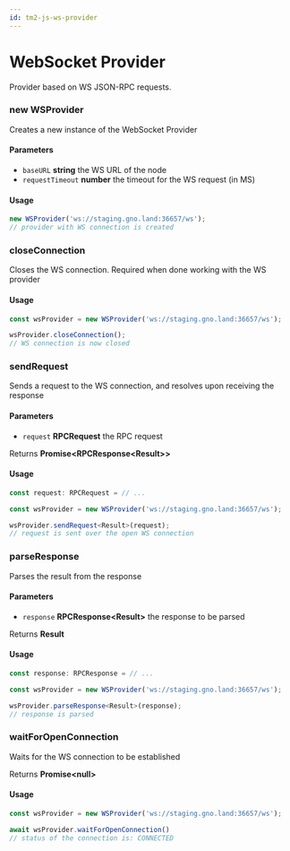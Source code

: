 ```yaml
---
id: tm2-js-ws-provider
---
```


# WebSocket Provider

Provider based on WS JSON-RPC requests.

### new WSProvider

Creates a new instance of the WebSocket Provider

#### Parameters

* `baseURL` **string** the WS URL of the node
* `requestTimeout` **number** the timeout for the WS request (in MS)

#### Usage

```ts
new WSProvider('ws://staging.gno.land:36657/ws');
// provider with WS connection is created
```

### closeConnection

Closes the WS connection. Required when done working
with the WS provider

#### Usage

```ts
const wsProvider = new WSProvider('ws://staging.gno.land:36657/ws');

wsProvider.closeConnection();
// WS connection is now closed
```

### sendRequest

Sends a request to the WS connection, and resolves
upon receiving the response

#### Parameters

* `request` **RPCRequest** the RPC request

Returns **Promise<RPCResponse<Result\>>**

#### Usage

```ts
const request: RPCRequest = // ...

const wsProvider = new WSProvider('ws://staging.gno.land:36657/ws');

wsProvider.sendRequest<Result>(request);
// request is sent over the open WS connection
```

### parseResponse

Parses the result from the response

#### Parameters

* `response` **RPCResponse<Result\>** the response to be parsed

Returns **Result**

#### Usage

```ts
const response: RPCResponse = // ...

const wsProvider = new WSProvider('ws://staging.gno.land:36657/ws');

wsProvider.parseResponse<Result>(response);
// response is parsed
```

### waitForOpenConnection

Waits for the WS connection to be established

Returns **Promise<null\>**

#### Usage

```ts
const wsProvider = new WSProvider('ws://staging.gno.land:36657/ws');

await wsProvider.waitForOpenConnection()
// status of the connection is: CONNECTED
```
